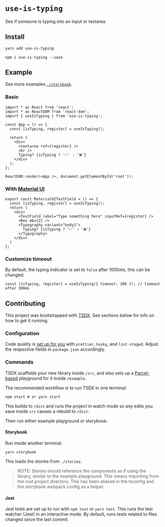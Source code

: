 # `use-is-typing`

See if someone is typing into an input or textarea.

## Install

```sh
yarn add use-is-typing
```

```
npm i use-is-typing --save
```

## Example

See more examples [`./storybook`](./stories/useIsTyping.stories.tsx).

### Basic

```tsx
import * as React from 'react';
import * as ReactDOM from 'react-dom';
import { useIsTyping } from 'use-is-typing';

const App = () => {
  const [isTyping, register] = useIsTyping();

  return (
    <div>
      <textarea ref={register} />
      <br />
      Typing? {isTyping ? '✅' : '❌'}
    </div>
  );
};

ReactDOM.render(<App />, document.getElementById('root'));
```

### With [Material UI](https://material-ui.com/)

```tsx
export const MaterialUITextField = () => {
  const [isTyping, register] = useIsTyping();
  return (
    <div>
      <TextField label="Type something here" inputRef={register} />
      <Box mb={2} />
      <Typography variant="body1">
        Typing? {isTyping ? '✅' : '❌'}
      </Typography>
    </div>
  )
};
```

### Customize timeout

By default, the typing indicator is set to `false` after 1000ms, this can be changed:

```tsx
const [isTyping, register] = useIsTyping({ timeout: 300 }); // timeout after 300ms
```



## Contributing

This project was bootstrapped with [TSDX](https://github.com/jaredpalmer/tsdx). See sections below for info on how to get it running.


### Configuration

Code quality is [set up for you](https://github.com/palmerhq/tsdx/pull/45/files) with `prettier`, `husky`, and `lint-staged`. Adjust the respective fields in `package.json` accordingly.


### Commands

TSDX scaffolds your new library inside `/src`, and also sets up a [Parcel-based](https://parceljs.org) playground for it inside `/example`.

The recommended workflow is to run TSDX in one terminal:

```
npm start # or yarn start
```

This builds to `/dist` and runs the project in watch mode so any edits you save inside `src` causes a rebuild to `/dist`.

Then run either example playground or storybook:

#### Storybook

Run inside another terminal:

```
yarn storybook
```

This loads the stories from `./stories`.

> NOTE: Stories should reference the components as if using the library, similar to the example playground. This means importing from the root project directory. This has been aliased in the tsconfig and the storybook webpack config as a helper.

#### Jest

Jest tests are set up to run with `npm test` or `yarn test`. This runs the test watcher (Jest) in an interactive mode. By default, runs tests related to files changed since the last commit.
